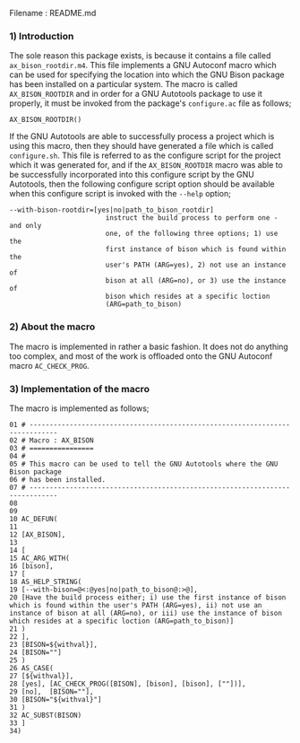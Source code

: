 Filename : README.md


### 1) Introduction

The sole reason this package exists, is because it contains a file called ```ax_bison_rootdir.m4```.
This file implements a GNU Autoconf macro which can be used for specifying the location into which
the GNU Bison package has been installed on a particular system. The macro is called
```AX_BISON_ROOTDIR``` and in order for a GNU Autotools package to use it properly, it must be
invoked from the package's ```configure.ac``` file as follows;

```
AX_BISON_ROOTDIR()
```

If the GNU Autotools are able to successfully process a project which is using this macro, then they
should have generated a file which is called ```configure.sh```. This file is referred to as the
configure script for the project which it was generated for, and if the ```AX_BISON_ROOTDIR``` macro
was able to be successfully incorporated into this configure script by the GNU Autotools, then the
following configure script option should be available when this configure script is invoked with
the ```--help``` option;

```
--with-bison-rootdir=[yes|no|path_to_bison_rootdir]
                        instruct the build process to perform one - and only
                        one, of the following three options; 1) use the
                        first instance of bison which is found within the
                        user's PATH (ARG=yes), 2) not use an instance of
                        bison at all (ARG=no), or 3) use the instance of
                        bison which resides at a specific loction
                        (ARG=path_to_bison)
```


### 2) About the macro

The macro is implemented in rather a basic fashion. It does not do anything too complex, and most of
the work is offloaded onto the GNU Autoconf macro ```AC_CHECK_PROG```.


### 3) Implementation of the macro

The macro is implemented as follows;

```
01 # -----------------------------------------------------------------------------
02 # Macro : AX_BISON
03 # ================
04 #
05 # This macro can be used to tell the GNU Autotools where the GNU Bison package
06 # has been installed.
07 # -----------------------------------------------------------------------------
08
09
10 AC_DEFUN(
11 
12 [AX_BISON],
13
14 [
15 AC_ARG_WITH(
16 [bison],
17 [
18 AS_HELP_STRING(
19 [--with-bison=@<:@yes|no|path_to_bison@:>@],
20 [Have the build process either; i) use the first instance of bison which is found within the user's PATH (ARG=yes), ii) not use an instance of bison at all (ARG=no), or iii) use the instance of bison which resides at a specific loction (ARG=path_to_bison)]
21 )
22 ],
23 [BISON=${withval}],
24 [BISON=""]
25 )
26 AS_CASE(
27 [${withval}],
28 [yes], [AC_CHECK_PROG([BISON], [bison], [bison], [""])],
29 [no],  [BISON=""],
30 [BISON="${withval}"]
31 )
32 AC_SUBST(BISON)
33 ]
34)
```